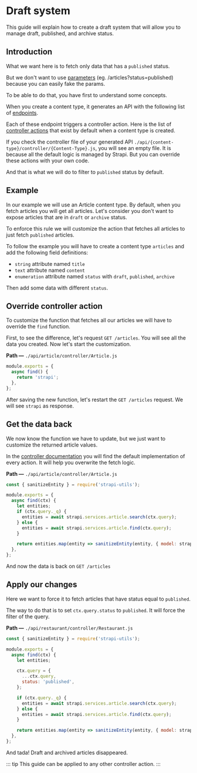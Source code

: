 # Draft system

This guide will explain how to create a draft system that will allow you to manage draft, published, and archive status.

## Introduction

What we want here is to fetch only data that has a `published` status.

But we don't want to use [parameters](../content-api/parameters.md) (eg. /articles?status=published) because you can easily fake the params.

To be able to do that, you have first to understand some concepts.

When you create a content type, it generates an API with the following list of [endpoints](../content-api/api-endpoints.md).

Each of these endpoint triggers a controller action. Here is the list of [controller actions](../concepts/controllers.md) that exist by default when a content type is created.

If you check the controller file of your generated API `./api/{content-type}/controller/{Content-Type}.js`, you will see an empty file. It is because all the default logic is managed by Strapi. But you can override these actions with your own code.

And that is what we will do to filter to `published` status by default.

## Example

In our example we will use an Article content type. By default, when you fetch articles you will get all articles.
Let's consider you don't want to expose articles that are in `draft` or `archive` status.

To enforce this rule we will customize the action that fetches all articles to just fetch `published` articles.

To follow the example you will have to create a content type `articles` and add the following field definitions:

- `string` attribute named `title`
- `text` attribute named `content`
- `enumeration` attribute named `status` with `draft`, `published`, `archive`

Then add some data with different `status`.

## Override controller action

To customize the function that fetches all our articles we will have to override the `find` function.

First, to see the difference, let's request `GET /articles`. You will see all the data you created.
Now let's start the customization.

**Path —** `./api/article/controller/Article.js`

```js
module.exports = {
  async find() {
    return 'strapi';
  },
};
```

After saving the new function, let's restart the `GET /articles` request. We will see `strapi` as response.

## Get the data back

We now know the function we have to update, but we just want to customize the returned article values.

In the [controller documentation](../concepts/controllers.html#extending-a-model-controller) you will find the default implementation of every action. It will help you overwrite the fetch logic.

**Path —** `./api/article/controller/Article.js`

```js
const { sanitizeEntity } = require('strapi-utils');

module.exports = {
  async find(ctx) {
    let entities;
    if (ctx.query._q) {
      entities = await strapi.services.article.search(ctx.query);
    } else {
      entities = await strapi.services.article.find(ctx.query);
    }

    return entities.map(entity => sanitizeEntity(entity, { model: strapi.models.article }));
  },
};
```

And now the data is back on `GET /articles`

## Apply our changes

Here we want to force it to fetch articles that have status equal to `published`.

The way to do that is to set `ctx.query.status` to `published`.
It will force the filter of the query.

**Path —** `./api/restaurant/controller/Restaurant.js`

```js
const { sanitizeEntity } = require('strapi-utils');

module.exports = {
  async find(ctx) {
    let entities;

    ctx.query = {
      ...ctx.query,
      status: 'published',
    };

    if (ctx.query._q) {
      entities = await strapi.services.article.search(ctx.query);
    } else {
      entities = await strapi.services.article.find(ctx.query);
    }

    return entities.map(entity => sanitizeEntity(entity, { model: strapi.models.article }));
  },
};
```

And tada! Draft and archived articles disappeared.

::: tip
This guide can be applied to any other controller action.
:::
